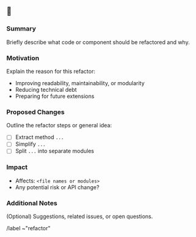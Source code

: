 ## 🔨 <Short descriptive title>

### Summary
Briefly describe what code or component should be refactored and why.

### Motivation
Explain the reason for this refactor:
- Improving readability, maintainability, or modularity
- Reducing technical debt
- Preparing for future extensions

### Proposed Changes
Outline the refactor steps or general idea:

- [ ] Extract method `...`
- [ ] Simplify `...`
- [ ] Split `...` into separate modules

### Impact
- Affects: `<file names or modules>`
- Any potential risk or API change?

### Additional Notes
(Optional) Suggestions, related issues, or open questions.

/label ~"refactor"
